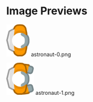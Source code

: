 # Image Previews

![astronaut-0.png](astronaut-0.png) astronaut-0.png

![astronaut-1.png](astronaut-1.png) astronaut-1.png


